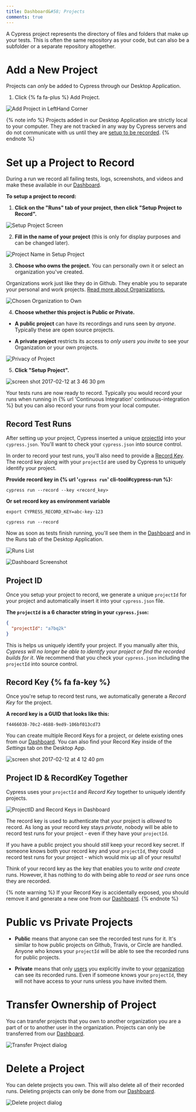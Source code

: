 ```yaml
---
title: Dashboard&#58; Projects
comments: true
---
```


A Cypress project represents the directory of files and folders that make up your tests. This is often the same repository as your code, but can also be a subfolder or a separate repository altogether.

# Add a New Project

Projects can *only* be added to Cypress through our Desktop Application.

1. Click {% fa fa-plus %} Add Project.

![Add Project in LeftHand Corner](https://cloud.githubusercontent.com/assets/1271364/22699969/fe44c2e4-ed26-11e6-83d0-9baa0f51b15e.png)

{% note info  %}
Projects added in our Desktop Application are strictly local to your computer. They are not tracked in any way by Cypress servers and do not communicate with us until they are [setup to be recorded](#section-recording-runs).
{% endnote %}

# Set up a Project to Record

During a run we record all failing tests, logs, screenshots, and videos and make these available in our [Dashboard](https://on.cypress.io/dashboard).

**To setup a project to record:**

1. **Click on the "Runs" tab of your project, then click "Setup Project to Record".**

  ![Setup Project Screen](https://cloud.githubusercontent.com/assets/1271364/22803739/2d66f42a-eee4-11e6-9b84-bd2e73a523d0.png)

2. **Fill in the name of your project** (this is only for display purposes and can be changed later).

  ![Project Name in Setup Project](https://cloud.githubusercontent.com/assets/1271364/22700406/9b3bc416-ed28-11e6-995b-297350420cce.png)

3. **Choose who owns the project.** You can personally own it or select an organization you've created.

  Organizations work just like they do in Github. They enable you to separate your personal and work projects. [Read more about Organizations.](https://on.cypress.io/guides/organizations)

  ![Chosen Organization to Own](https://cloud.githubusercontent.com/assets/1271364/22700579/26353ba6-ed29-11e6-9510-5b7bf4a1cdd2.png)

4. **Choose whether this project is Public or Private.**

  - **A public project** can have its recordings and runs seen by *anyone*. Typically these are open source projects.

  - **A private project** restricts its access to *only users you invite* to see your Organization or your own projects.

  ![Privacy of Project](https://cloud.githubusercontent.com/assets/1271364/22803847/95870626-eee4-11e6-9627-7c00e8b77519.png)

5. **Click "Setup Project".**

  ![screen shot 2017-02-12 at 3 46 30 pm](https://cloud.githubusercontent.com/assets/1268976/22866093/64a9fb4c-f13e-11e6-9ebe-980ec078ba4e.png)

Your tests runs are now ready to record. Typically you would record your runs when running in {% url 'Continuous Integration' continuous-integration %} but you can also record your runs from your local computer.

## Record Test Runs

After setting up your project, Cypress inserted a unique [projectId](what-is-a-projectid-) into your `cypress.json`. You'll want to check your `cypress.json` into source control.

In order to record your test runs, you'll also need to provide a [Record Key](what-is-a-record-key-). The record key along with your `projectId` are used by Cypress to uniquely identify your project.

**Provide record key in {% url '`cypress run`' cli-tool#cypress-run %}:**

```shell
cypress run --record --key <record_key>
```

**Or set record key as environment variable**

```shell
export CYPRESS_RECORD_KEY=abc-key-123
```

```shell
cypress run --record
```

Now as soon as tests finish running, you'll see them in the [Dashboard](https://on.cypress.io/dashboard) and in the Runs tab of the Desktop Application.

![Runs List](https://cloud.githubusercontent.com/assets/1271364/22800330/ff6c9474-eed6-11e6-9a32-8360d64b1071.png)

![Dashboard Screenshot](https://cloud.githubusercontent.com/assets/1271364/22800284/d4dbe1d8-eed6-11e6-87ce-32474ea1000c.png)

## Project ID

Once you setup your project to record, we generate a unique `projectId` for your project and automatically insert it into your `cypress.json` file.

**The `projectId` is a 6 character string in your `cypress.json`:**

```json
{
  "projectId": "a7bq2k"
}
```

This is helps us uniquely identify your project. If you manually alter this, *Cypress will no longer be able to identify your project or find the recorded builds for it*. We recommend that you check your `cypress.json` including the `projectId` into source control.

## Record Key {% fa fa-key %}

Once you're setup to record test runs, we automatically generate a *Record Key* for the project.

**A record key is a GUID that looks like this:**

```text
f4466038-70c2-4688-9ed9-106bf013cd73
```

You can create multiple Record Keys for a project, or delete existing ones from our [Dashboard](https://on.cypress.io/dashboard). You can also find your Record Key inside of the *Settings* tab on the Desktop App.

![screen shot 2017-02-12 at 4 12 40 pm](https://cloud.githubusercontent.com/assets/1268976/22866094/64aeeb3e-f13e-11e6-93f5-f7420892913f.png)

## Project ID & RecordKey Together

Cypress uses your `projectId` and *Record Key* together to uniquely identify projects.

![ProjectID and Record Keys in Dashboard](https://cloud.githubusercontent.com/assets/1271364/22804089/8498f1a2-eee5-11e6-8598-4e60b4b1fc0b.png)

The record key is used to authenticate that your project is *allowed* to record. As long as your record key stays *private*, nobody will be able to record test runs for your project - even if they have your `projectId`.

If you have a public project you should *still* keep your record key secret. If someone knows both your record key and your `projectId`, they could record test runs for your project - which would mix up all of your results!

Think of your record key as the key that enables you to *write and create* runs. However, it has nothing to do with being able to *read or see* runs once they are recorded.

{% note warning  %}
If your Record Key is accidentally exposed, you should remove it and generate a new one from our [Dashboard](https://on.cypress.io/dashboard).
{% endnote %}

# Public vs Private Projects

- **Public** means that anyone can see the recorded test runs for it. It's similar to how public projects on Github, Travis, or Circle are handled. Anyone who knows your `projectId` will be able to see the recorded runs for public projects.

- **Private** means that only [users](https://on.cypress.io/guides/organizations#section-inviting-users) you explicitly invite to your [organization](https://on.cypress.io/guides/organizations) can see its recorded runs. Even if someone knows your `projectId`, they will not have access to your runs unless you have invited them.

# Transfer Ownership of Project

You can transfer projects that you own to another organization you are a part of or to another user in the organization. Projects can only be transferred from our [Dashboard](https://on.cypress.io/dashboard).

![Transfer Project dialog](https://cloud.githubusercontent.com/assets/1271364/22708695/440f4e5c-ed45-11e6-9a98-8f91b67871a3.png)

# Delete a Project

You can delete projects you own. This will also delete all of their recorded runs. Deleting projects can only be done from our [Dashboard](https://on.cypress.io/dashboard).

![Delete project dialog](https://cloud.githubusercontent.com/assets/1271364/22708770/89f3080a-ed45-11e6-820e-7a8880fb0c20.png)
